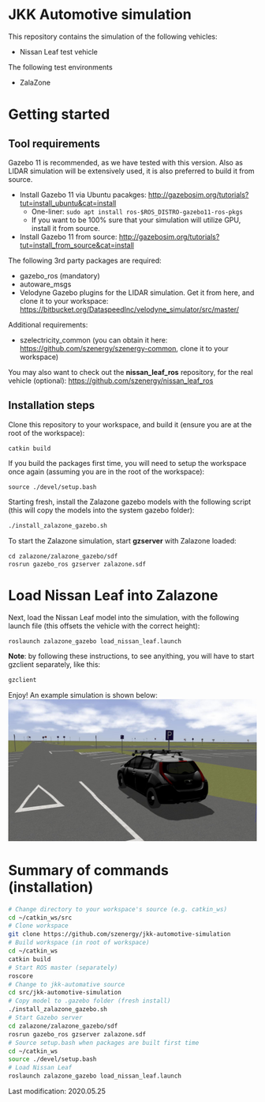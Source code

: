 # JKK Automotive simulation
This repository contains the simulation of the following vehicles:
- Nissan Leaf test vehicle

The following test environments
- ZalaZone

# Getting started

## Tool requirements
Gazebo 11 is recommended, as we have tested with this version. Also as LIDAR simulation will be extensively used, it is also preferred to build it from source.
- Install Gazebo 11 via Ubuntu pacakges: http://gazebosim.org/tutorials?tut=install_ubuntu&cat=install 
  - One-liner: `sudo apt install ros-$ROS_DISTRO-gazebo11-ros-pkgs`
  - If you want to be 100% sure that your simulation will utilize GPU, install it from source.
- Install Gazebo 11 from source: http://gazebosim.org/tutorials?tut=install_from_source&cat=install 

The following 3rd party packages are required:
- gazebo_ros (mandatory)
- autoware_msgs
- Velodyne Gazebo plugins for the LIDAR simulation. Get it from here, and clone it to your workspace: https://bitbucket.org/DataspeedInc/velodyne_simulator/src/master/

Additional requirements:
- szelectricity_common (you can obtain it here: https://github.com/szenergy/szenergy-common, clone it to your workspace)

You may also want to check out the __nissan_leaf_ros__ repository, for the real vehicle (optional): https://github.com/szenergy/nissan_leaf_ros

## Installation steps
Clone this repository to your workspace, and build it (ensure you are at the root of the workspace):
```
catkin build
```
If you build the packages first time, you will need to setup the workspace once again (assuming you are in the root of the workspace):
```
source ./devel/setup.bash
```

Starting fresh, install the Zalazone gazebo models with the following script (this will copy the models into the system gazebo folder):
```bash
./install_zalazone_gazebo.sh
```
To start the Zalazone simulation, start __gzserver__ with Zalazone loaded:
```
cd zalazone/zalazone_gazebo/sdf
rosrun gazebo_ros gzserver zalazone.sdf
```

# Load Nissan Leaf into Zalazone
Next, load the Nissan Leaf model into the simulation, with the following launch file (this offsets the vehicle with the correct height):
```bash
roslaunch zalazone_gazebo load_nissan_leaf.launch
```
__Note__: by following these instructions, to see anyithing, you will have to start gzclient separately, like this:
```bash
gzclient
```


Enjoy! An example simulation is shown below:
![alt text](https://github.com/szenergy/jkk-automotive-simulation/blob/master/docs/zalazone_gazebo.jpg "Gazebo example")

# Summary of commands (installation)
```bash
# Change directory to your workspace's source (e.g. catkin_ws)
cd ~/catkin_ws/src
# Clone workspace
git clone https://github.com/szenergy/jkk-automotive-simulation
# Build workspace (in root of workspace)
cd ~/catkin_ws
catkin build
# Start ROS master (separately)
roscore
# Change to jkk-automative source
cd src/jkk-automotive-simulation
# Copy model to .gazebo folder (fresh install)
./install_zalazone_gazebo.sh
# Start Gazebo server
cd zalazone/zalazone_gazebo/sdf
rosrun gazebo_ros gzserver zalazone.sdf
# Source setup.bash when packages are built first time
cd ~/catkin_ws
source ./devel/setup.bash
# Load Nissan Leaf
roslaunch zalazone_gazebo load_nissan_leaf.launch
```

Last modification: 2020.05.25
